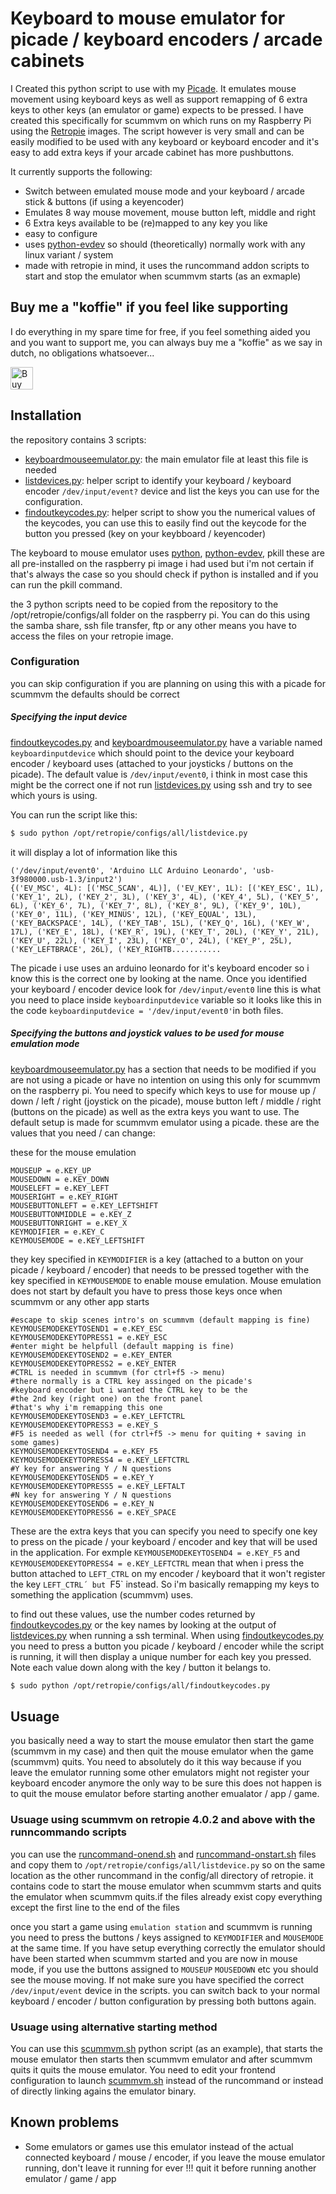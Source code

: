 # Keyboard to mouse emulator for picade / keyboard encoders / arcade cabinets

I Created this python script to use with my [Picade][picadesite]. It emulates mouse movement using keyboard keys as well as support remapping of 6 extra keys to other keys (an emulator or game) expects to be pressed. I have created this specifically for scummvm on which runs on my Raspberry Pi using the [Retropie][retropiesite] images. The script however is very small and can be easily modified to be used with any keyboard or keyboard encoder and it's easy to add extra keys if your arcade cabinet has more pushbuttons.

It currently supports the following:
  - Switch between emulated mouse mode and your keyboard /  arcade stick & buttons (if using a keyencoder)
  - Emulates 8 way mouse movement, mouse button left, middle and right
  - 6 Extra keys available to be (re)mapped to any key you like
  - easy to configure
  - uses [python-evdev][python-evdevsite] so should (theoretically) normally work with any linux variant / system
  - made with retropie in mind, it uses the runcommand addon scripts to start and stop the emulator when scummvm starts (as an exmaple)

## Buy me a "koffie" if you feel like supporting 
I do everything in my spare time for free, if you feel something aided you and you want to support me, you can always buy me a "koffie" as we say in dutch, no obligations whatsoever...

<a href='https://ko-fi.com/Q5Q3BKI5S' target='_blank'><img height='36' style='border:0px;height:36px;' src='https://cdn.ko-fi.com/cdn/kofi2.png?v=3' border='0' alt='Buy Me a Coffee at ko-fi.com' /></a>

## Installation

the repository contains 3 scripts:
 - [keyboardmouseemulator.py][keyboardmouseemulator.py]: the main emulator file at least this file is needed
 - [listdevices.py][listdevices.py]: helper script to identify your keyboard / keyboard encoder `/dev/input/event?` device and list the keys you can use for the configuration. 
 - [findoutkeycodes.py][findoutkeycodes.py]: helper script to show you the numerical values of the keycodes, you can use this to easily find out the keycode for the button you pressed (key on your keybboard / keyencoder)

The keyboard to mouse emulator uses [python][python], [python-evdev][python-evdevsite], pkill these are all pre-installed on the raspberry pi image i had used but i'm not certain if that's always the case so you should check if python is installed and if you can run the pkill command.

the 3 python scripts need to be copied from the repository to the /opt/retropie/configs/all folder on the raspberry pi. You can do this using the samba share, ssh file transfer, ftp or any other means you have to access the files on your retropie image.

### Configuration
you can skip configuration if you are planning on using this with a picade for scummvm the defaults should be correct

##### Specifying the input device 
[findoutkeycodes.py][findoutkeycodes.py] and [keyboardmouseemulator.py][keyboardmouseemulator.py] have a variable named `keyboardinputdevice` which should point to the device your keyboard encoder / keyboard uses (attached to your joysticks / buttons on the picade). The default value is `/dev/input/event0`, i think in most case this might be the correct one if not run [listdevices.py][listdevices.py] using ssh and try to see which yours is using. 

You can run the script like this:
```sh
$ sudo python /opt/retropie/configs/all/listdevice.py
```
it will display a lot of information like this
```
('/dev/input/event0', 'Arduino LLC Arduino Leonardo', 'usb-3f980000.usb-1.3/input2')
{('EV_MSC', 4L): [('MSC_SCAN', 4L)], ('EV_KEY', 1L): [('KEY_ESC', 1L), ('KEY_1', 2L), ('KEY_2', 3L), ('KEY_3', 4L), ('KEY_4', 5L), ('KEY_5', 6L), ('KEY_6', 7L), ('KEY_7', 8L), ('KEY_8', 9L), ('KEY_9', 10L), ('KEY_0', 11L), ('KEY_MINUS', 12L), ('KEY_EQUAL', 13L), ('KEY_BACKSPACE', 14L), ('KEY_TAB', 15L), ('KEY_Q', 16L), ('KEY_W', 17L), ('KEY_E', 18L), ('KEY_R', 19L), ('KEY_T', 20L), ('KEY_Y', 21L), ('KEY_U', 22L), ('KEY_I', 23L), ('KEY_O', 24L), ('KEY_P', 25L), ('KEY_LEFTBRACE', 26L), ('KEY_RIGHTB...........
```
The picade i use uses an arduino leonardo for it's keyboard encoder so i know this is the correct one by looking at the name. Once you identified your keyboard / encoder device look for `/dev/input/event0` line this is what you need to place inside `keyboardinputdevice` variable so it looks like this in the code `keyboardinputdevice = '/dev/input/event0'`in both files. 

##### Specifying the buttons and joystick values to be used for mouse emulation mode 
[keyboardmouseemulator.py][keyboardmouseemulator.py] has a section that needs to be modified if you are not using a picade or have no intention on using this only for scummvm on the raspberry pi. You need to specify which keys to use for mouse up / down / left / right (joystick on the picade), mouse button left / middle / right (buttons on the picade) as well as the extra keys you want to use. The default setup is made for scummvm emulator using a picade. these are the values that you need / can change:

these for the mouse emulation
```
MOUSEUP = e.KEY_UP
MOUSEDOWN = e.KEY_DOWN
MOUSELEFT = e.KEY_LEFT
MOUSERIGHT = e.KEY_RIGHT
MOUSEBUTTONLEFT = e.KEY_LEFTSHIFT
MOUSEBUTTONMIDDLE = e.KEY_Z
MOUSEBUTTONRIGHT = e.KEY_X
KEYMODIFIER = e.KEY_C
KEYMOUSEMODE = e.KEY_LEFTSHIFT
```
they key specified in `KEYMODIFIER` is a key (attached to a button on your picade / keyboard / encoder) that needs to be pressed together with the key specified in `KEYMOUSEMODE` to enable mouse emulation. Mouse emulation does not start by default you have to press those keys once when scummvm or any other app starts

```
#escape to skip scenes intro's on scummvm (default mapping is fine)
KEYMOUSEMODEKEYTOSEND1 = e.KEY_ESC
KEYMOUSEMODEKEYTOPRESS1 = e.KEY_ESC
#enter might be helpfull (default mapping is fine)
KEYMOUSEMODEKEYTOSEND2 = e.KEY_ENTER
KEYMOUSEMODEKEYTOPRESS2 = e.KEY_ENTER
#CTRL is needed in scummvm (for ctrl+f5 -> menu)
#there normally is a CTRL key assinged on the picade's
#keyboard encoder but i wanted the CTRL key to be the 
#the 2nd key (right one) on the front panel 
#that's why i'm remapping this one
KEYMOUSEMODEKEYTOSEND3 = e.KEY_LEFTCTRL
KEYMOUSEMODEKEYTOPRESS3 = e.KEY_S
#F5 is needed as well (for ctrl+f5 -> menu for quiting + saving in some games)
KEYMOUSEMODEKEYTOSEND4 = e.KEY_F5
KEYMOUSEMODEKEYTOPRESS4 = e.KEY_LEFTCTRL
#Y key for answering Y / N questions
KEYMOUSEMODEKEYTOSEND5 = e.KEY_Y
KEYMOUSEMODEKEYTOPRESS5 = e.KEY_LEFTALT
#N key for answering Y / N questions
KEYMOUSEMODEKEYTOSEND6 = e.KEY_N
KEYMOUSEMODEKEYTOPRESS6 = e.KEY_SPACE
```

These are the extra keys that you can specify you need to specify one key to press on the picade / your keyboard / encoder and key that will be used in the application. For exmple `KEYMOUSEMODEKEYTOSEND4 = e.KEY_F5` and `KEYMOUSEMODEKEYTOPRESS4 = e.KEY_LEFTCTRL` mean that when i press the button attached to `LEFT_CTRL` on my encoder / keyboard that it won't register the key `LEFT_CTRL´ but `F5` instead. So i'm basically remapping my keys to something the application (scummvm) uses.

to find out these values, use the number codes returned by [findoutkeycodes.py][findoutkeycodes.py] or the key names by looking at the output of [listdevices.py][listdevices.py] when running a ssh terminal. When using [findoutkeycodes.py][findoutkeycodes.py] you need to press a button you picade / keyboard / encoder while the script is running, it will then display a unique number for each key you pressed. Note each value down along with the key / button it belangs to.

```sh
$ sudo python /opt/retropie/configs/all/findoutkeycodes.py
```
## Usuage
you basically need a way to start the mouse emulator then start the game (scummvm in my case) and then quit the mouse emulator when the game (scummvm) quits. You need to absolutely do it this way because if you leave the emulator running some other emulators might not register your keyboard encoder anymore the only way to be sure this does not happen is to quit the mouse emulator before starting another emualator / app / game.

### Usuage using scummvm on retropie 4.0.2 and above with the runncommando scripts

you can use the [runcommand-onend.sh][runcommand-onend.sh] and [runcommand-onstart.sh][runcommand-onstart.sh] files and copy them to `/opt/retropie/configs/all/listdevice.py` so on the same location as the other runcommand in the config/all directory of retropie. it contains code to start the mouse emulator when scummvm starts and quits the emulator when scummvm quits.if the files already exist copy everything except the first line to the end of the files

once you start a game using `emulation station` and scummvm is running you need to press the buttons / keys assigned to `KEYMODIFIER` and `MOUSEMODE` at the same time. If you have setup everything correctly the emulator should have been started when scummvm started and you are now in mouse mode, if you use the buttons assigned to `MOUSEUP` `MOUSEDOWN` etc you should see the mouse moving. If not make sure you have specified the correct `/dev/input/event` device in the scripts.
you can switch back to your normal keyboard / encoder / button configuration by pressing both buttons again.

### Usuage using alternative starting method

You can use this [scummvm.sh][scummvm.sh] python script (as an example), that starts the mouse emulator then starts then scummvm emulator and after scummvm quits it quits the mouse emulator. You need to edit your frontend configuration to launch [scummvm.sh][scummvm.sh] instead of the runcommand or instead of directly linking agains the emulator binary.

## Known problems
- Some emulators or games use this emulator instead of the actual connected keyboard / mouse / encoder, if you leave the mouse emulator running, don't leave it running for ever !!! quit it before running another emulator / game / app

   [picadesite]: <https://shop.pimoroni.com/products/picader>
   [retropiesite]: <https://retropie.org.uk>
   [python-evdevsite]: <https://python-evdev.readthedocs.io/en/latest/>
   [python]: <https://www.python.org>
   [keyboardmouseemulator.py]: <https://github.com/joyrider3774/keyboard_mouse_emulator_picade/blob/master/keyboardmouseemulator.py>
   [listdevices.py]: <https://github.com/joyrider3774/keyboard_mouse_emulator_picade/blob/master/listdevices.py>
   [findoutkeycodes.py]: <https://github.com/joyrider3774/keyboard_mouse_emulator_picade/blob/master/findoutkeycodes.py>
   [runcommand-onend.sh]: <https://github.com/joyrider3774/keyboard_mouse_emulator_picade/blob/master/runcommand/runcommand-onend.sh>
   [runcommand-onstart.sh]: <https://github.com/joyrider3774/keyboard_mouse_emulator_picade/blob/master/runcommand/runcommand-onstart.sh>
   [scummvm.sh]: <https://github.com/joyrider3774/keyboard_mouse_emulator_picade/blob/master/startscript/scummvm.sh>
 
